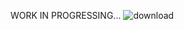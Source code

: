 WORK IN PROGRESSING...
![download](https://github.com/user-attachments/assets/1da4df39-d7dc-4594-8903-eb541e965e65)
